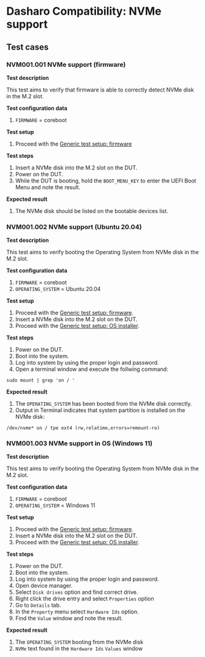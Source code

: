 # Dasharo Compatibility: NVMe support

## Test cases

### NVM001.001 NVMe support (firmware)

**Test description**

This test aims to verify that firmware is able to correctly
detect NVMe disk in the M.2 slot.

**Test configuration data**

1. `FIRMWARE` = coreboot

**Test setup**

1. Proceed with the
    [Generic test setup: firmware](../generic-test-setup/#firmware)

**Test steps**

1. Insert a NVMe disk into the M.2 slot on the DUT.
1. Power on the DUT.
1. While the DUT is booting, hold the `BOOT_MENU_KEY` to enter
    the UEFI Boot Menu and note the result.

**Expected result**

1. The NVMe disk should be listed on the bootable devices list.

### NVM001.002 NVMe support (Ubuntu 20.04)

**Test description**

This test aims to verify booting the Operating System from NVMe disk in
the M.2 slot.

**Test configuration data**

1. `FIRMWARE` = coreboot
1. `OPERATING_SYSTEM` = Ubuntu 20.04

**Test setup**

1. Proceed with the
    [Generic test setup: firmware](../generic-test-setup/#firmware).
1. Insert a NVMe disk into the M.2 slot on the DUT.
1. Proceed with the
    [Generic test setup: OS installer](../generic-test-setup/#os-installer).

**Test steps**

1. Power on the DUT.
1. Boot into the system.
1. Log into system by using the proper login and password.
1. Open a terminal window and execute the follwing command:

```
sudo mount | grep 'on / '
```

**Expected result**

1. The `OPERATING_SYSTEM` has been booted from the NVMe disk correctly.
1. Output in Terminal indicates that system partition is installed on the NVMe
    disk:

```
/dev/nvme* on / tpe ext4 (rw,relatime,errors=remount-ro)
```

### NVM001.003 NVMe support in OS (Windows 11)

**Test description**

This test aims to verify booting the Operating System from NVMe disk in the
M.2 slot.

**Test configuration data**

1. `FIRMWARE` = coreboot
1. `OPERATING_SYSTEM` = Windows 11

**Test setup**

1. Proceed with the
   [Generic test setup: firmware](../generic-test-setup/#firmware).
1. Insert a NVMe disk into the M.2 slot on the DUT.
1. Proceed with the
   [Generic test setup: OS installer](../generic-test-setup/#os-installer).

**Test steps**

1. Power on the DUT.
1. Boot into the system.
1. Log into system by using the proper login and password.
1. Open device manager.
1. Select `Disk drives` option and find correct drive.
1. Right click the drive entry and select `Properties` option
1. Go to `Details` tab.
1. In the `Property` menu select `Hardware Ids` option.
1. Find the `Value` window and note the result.

**Expected result**

1. The `OPERATING_SYSTEM` booting from the NVMe disk
1. `NVMe` text found in the `Hardware Ids` `Values` window
